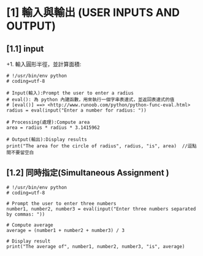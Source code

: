 [1] 輸入與輸出 (USER INPUTS AND OUTPUT)
====================
[1.1] input 
--------------------
+1. 輸入圓形半徑，並計算面積:

```
# !/usr/bin/env python
# coding=utf-8

# Input(輸入):Prompt the user to enter a radius 
# eval(): 為 python 內建函數，用來執行一個字串表達式，並返回表達式的值
# [eval()] ==> <http://www.runoob.com/python/python-func-eval.html>
radius = eval(input("Enter a number for radius: "))

# Processing(處理):Compute area
area = radius * radius * 3.1415962

# Output(輸出):Display results
print("The area for the circle of radius", radius, "is", area)  //逗點間不要留空白
```

[1.2] 同時指定(Simultaneous Assignment )
-----------------------
```
# !/usr/bin/env python
# coding=utf-8

# Prompt the user to enter three numbers
number1, number2, number3 = eval(input("Enter three numbers separated by commas: "))

# Compute average
average = (number1 + number2 + number3) / 3

# Display result
print("The average of", number1, number2, number3, "is", average)

```




